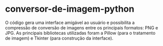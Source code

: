 # conversor-de-imagem-python
O código gera uma interface amigável ao usuário e possibilita a compressão de conversão de imagens entre os principais formatos: PNG e JPG. As principais bibliotecas utilizadas foram a Pillow (para o tratamento de imagem) e Tkinter (para construção da interface).
